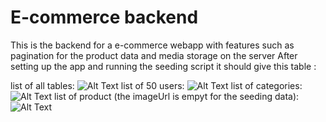 # E-commerce backend

This is the backend for a e-commerce webapp with features such as pagination for the product data and media storage on the server
After setting up the app and running the seeding script it should give this table : 

list of all tables:
![Alt Text]("backend\images\Screenshot77.png")
list of 50 users:
![Alt Text]("backend\images\Screenshot76.png")
list of categories:
![Alt Text]("backend\images\Screenshot75.png")
list of product (the imageUrl is empyt for the seeding data):
![Alt Text]("backend\images\Screenshot74.png")

